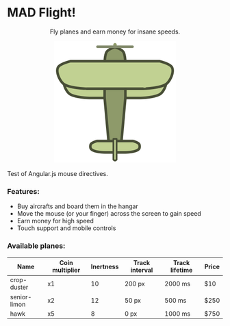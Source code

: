 # MAD Flight!

<span align="center">

Fly planes and earn money for insane speeds.

![Logo](assets/images/planes/crop-duster/crop-duster.svg)

</span>

Test of Angular.js mouse directives.

### Features:
- Buy aircrafts and board them in the hangar
- Move the mouse (or your finger) across the screen to gain speed
- Earn money for high speed
- Touch support and mobile controls

### Available planes:

| Name         | Coin multiplier | Inertness | Track interval | Track lifetime | Price |
| ------------ | --------------- | --------- | -------------- | -------------- | ----- |
| crop-duster  | x1              | 10        | 200 px         | 2000 ms        | $10   |
| senior-limon | x2              | 12        | 50 px          | 500 ms         | $250  |
| hawk         | x5              | 8         | 0 px           | 1000 ms        | $750  |
